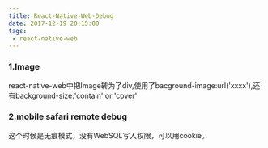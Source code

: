 ```yaml
---
title: React-Native-Web-Debug
date: 2017-12-19 20:15:00
tags:
 - react-native-web
---
```


### 1.Image
react-native-web中把Image转为了div,使用了bacground-image:url('xxxx'),还有background-size:'contain' or 'cover'

### 2.mobile safari remote debug
这个时候是无痕模式，没有WebSQL写入权限，可以用cookie。
